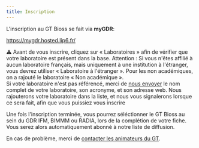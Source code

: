 ```yaml
---
title: Inscription
---
```


L'inscription au GT Bioss se fait via **myGDR**:

https://mygdr.hosted.lip6.fr/

⚠️ Avant de vous inscrire, cliquez sur  « Laboratoires » afin de vérifier que votre laboratoire est présent dans la base. Attention : Si vous n'êtes affilié à  aucun laboratoire français, mais uniquement à une institution à l'étranger, vous devrez utiliser « Laboratoire à l'étranger ».   Pour les non académiques, on a rajouté le laboratoire « Non académique ».\
Si votre laboratoire n'est pas référencé, merci de [nous envoyer](mailto:loic.pauleve@labri.fr) le nom complet de votre laboratoire, son acronyme, et son adresse web. Nous rajouterons votre laboratoire dans la liste, et nous vous signalerons lorsque ce sera fait, afin que vous puissiez vous inscrire

Une fois l'inscription terminée, vous pourrez séléctionner le GT Bioss au sein du GDR IFM, BIMMM ou RADIA, lors de la complétion de votre fiche.
Vous serez alors automatiquement abonné à notre liste de diffusion.

En cas de problème, merci de [contacter les animateurs du GT](/contact.html).
